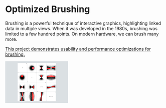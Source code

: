 # Optimized Brushing

Brushing is a powerful technique of interactive graphics, highlighting linked data in multiple views. When it was developed in the 1980s, brushing was limited to a few hundred points.  On modern hardware, we can brush many more.

[This project demonstrates usability and performance optimizations for brushing.](https://hemanrobinson.github.io/fast-brushing/)

[![Brush](public/fast-brushing-small.png "Fast Brushing")](https://hemanrobinson.github.io/fast-brushing/)
